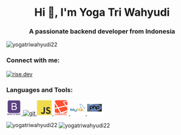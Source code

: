 <h1 align="center">Hi 👋, I'm Yoga Tri Wahyudi</h1>
<h3 align="center">A passionate backend developer from Indonesia</h3>

<p align="left"> <img src="https://komarev.com/ghpvc/?username=yogatriwahyudi22&label=Profile%20views&color=0e75b6&style=flat" alt="yogatriwahyudi22" /> </p>

<h3 align="left">Connect with me:</h3>
<p align="left">
<a href="https://instagram.com/rise.dev" target="blank"><img align="center" src="https://raw.githubusercontent.com/rahuldkjain/github-profile-readme-generator/master/src/images/icons/Social/instagram.svg" alt="rise.dev" height="30" width="40" /></a>
</p>

<h3 align="left">Languages and Tools:</h3>
<p align="left"> <a href="https://getbootstrap.com" target="_blank"> <img src="https://raw.githubusercontent.com/devicons/devicon/master/icons/bootstrap/bootstrap-plain-wordmark.svg" alt="bootstrap" width="40" height="40"/> </a> <a href="https://git-scm.com/" target="_blank"> <img src="https://www.vectorlogo.zone/logos/git-scm/git-scm-icon.svg" alt="git" width="40" height="40"/> </a> <a href="https://developer.mozilla.org/en-US/docs/Web/JavaScript" target="_blank"> <img src="https://raw.githubusercontent.com/devicons/devicon/master/icons/javascript/javascript-original.svg" alt="javascript" width="40" height="40"/> </a> <a href="https://laravel.com/" target="_blank"> <img src="https://raw.githubusercontent.com/devicons/devicon/master/icons/laravel/laravel-plain-wordmark.svg" alt="laravel" width="40" height="40"/> </a> <a href="https://www.mysql.com/" target="_blank"> <img src="https://raw.githubusercontent.com/devicons/devicon/master/icons/mysql/mysql-original-wordmark.svg" alt="mysql" width="40" height="40"/> </a> <a href="https://www.php.net" target="_blank"> <img src="https://raw.githubusercontent.com/devicons/devicon/master/icons/php/php-original.svg" alt="php" width="40" height="40"/> </a> </p>

<p><img align="left" src="https://github-readme-stats.vercel.app/api/top-langs?username=yogatriwahyudi22&show_icons=true&locale=en&layout=compact" alt="yogatriwahyudi22" /></p>

<p>&nbsp;<img align="center" src="https://github-readme-stats.vercel.app/api?username=yogatriwahyudi22&show_icons=true&locale=en" alt="yogatriwahyudi22" /></p>
